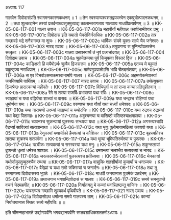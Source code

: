 अध्यायः 117

गालवेन दिवोदासंप्रति स्वागमनकारणकथनम् ॥ 1 ॥ तेन स्वस्याप्यश्वशतद्वयवत्त्वेन एकपुत्रोत्पादनकथनम् ॥ 2 ॥ तथा शुल्कदानेन तस्यां प्रतर्दनाख्यसुतमुत्पाद्य कालान्तरागताय गालवाय माधवीप्रत्यर्पणम् ॥ 3 ॥
KK-05-06-117-001  	गालव उवाच ।
KK-05-06-117-001a	महावीर्यो महीपालः काशीनामीश्वरः प्रभुः ।
KK-05-06-117-001c	दिवोदास इति ख्यातो भैमसेनिर्नराधिपः ॥
KK-05-06-117-002a	तत्र गच्छावहे भद्रे शनैरागच्छ मा शुचः ।
KK-05-06-117-002c	धार्मिकः संयमे युक्तः सत्ये चैव जनेश्वरः ॥
KK-05-06-117-003  	नारद उवाच ।
KK-05-06-117-003a	तमुपागम्य स मुनिर्न्यायतस्तेन सत्कृतः ।
KK-05-06-117-003c	गालवः प्रसवस्यार्थे तं नृपं प्रत्यचोदयत् ॥
KK-05-06-117-004 	दिवोदाम उवाच ।
KK-05-06-117-004a	श्रुतमेतन्मया पूर्वं किमुक्त्वा विस्तरं द्विज ।
KK-05-06-117-004c	काङ्क्षितो हि मयैषोऽर्थः श्रुत्वैव द्विजसत्तम ॥
KK-05-06-117-005a	एतच्च मे बहुमतं यदुत्सृज्य नराधिपान् ।
KK-05-06-117-005c	मामेवमुपयातोऽसि भावि चैतदसंशयम् ॥
KK-05-06-117-006a	स एव विभवोऽसमाकमश्वानामपि गालव ।
KK-05-06-117-006c	अहमप्येकमेवास्यां जनयिष्यामि पार्थिवम् ॥
KK-05-06-117-007	नारद उवाच ।
KK-05-06-117-007a	तथेत्युक्त्वा द्विजश्रेष्ठः प्रादात्कन्यां महीपतेः ।
KK-05-06-117-007c	विधिपूर्वां च तां राजा कन्यां प्रतिगृहीतवान् ॥
KK-05-06-117-008a	रेमे स तस्यां राजर्षिः प्रभावत्यां यथा रविः ।
KK-05-06-117-008c	स्वाहायां च यथा वह्निर्यथा शाच्यां च वासवः ॥
KK-05-06-117-009a	यथा चन्द्रश्च रोहिण्यां यथा धूमोर्णया यमः ।
KK-05-06-117-009c	वरुणश्च यथा गौर्यां यथा चर्ध्यां धनेश्वरः ॥
KK-05-06-117-010a	यथा नारायणो लक्ष्म्यां जाह्नव्यां च यथोदधिः ।
KK-05-06-117-010c	यथा रुद्रश्च रुद्राण्यां यथा वेद्यां पितामहः ॥
KK-05-06-117-011a	अदृश्यन्त्यां च वासिष्ठो वसिष्ठश्चाक्षमालया ।
KK-05-06-117-011c	च्यवनश्च सुकन्यायां पुलस्त्यः सन्ध्यया यथा ॥
KK-05-06-117-012a	अगस्त्यश्चापि वैदर्भ्यां सावित्र्यां सत्यवान्यथा ।
KK-05-06-117-012c	यथा भृगुः पुलोमायामदित्यां कश्यपो यथा ॥
KK-05-06-117-013a	रेणुकायां यथार्चीको हैमवत्यां च कौशिकः ।
KK-05-06-117-013c	बृहस्पतिश्च तारायां शुक्रश्च शतपर्वणा ॥
KK-05-06-117-014a	यथा भूम्यां भूमिपतिरुर्वश्यां च पुरूरवाः ।
KK-05-06-117-014c	ऋचीकः सत्यवत्यां च सरस्वस्यां यथा मनुः ॥
KK-05-06-117-015a	शकुन्तलायां दुष्यन्तो धृत्यां धर्मश्च शाश्वतः ।
KK-05-06-117-015c	दमयन्त्यां नलश्चैव सत्यवत्यां च नारदः ॥
KK-05-06-117-016a	जरत्कारुर्जरत्कार्वां पुलस्त्यश्च प्रतीच्यया ।
KK-05-06-117-016c	मेनकायां यथोर्णायुस्तुम्बुरुश्चैव रम्भया ॥
KK-05-06-117-017a	वासुकिः शतशीर्षायां कुमार्यां च धनञ्जयः ।
KK-05-06-117-017c	वैदेह्यां च यथा रामो रुक्मिण्यां च जनार्दनः ॥
KK-05-06-117-018a	तथा तु रममाणस्य दिवोदासस्य भूपतेः ।
KK-05-06-117-018c	माधवी जनयामास पुत्रमेकं प्रतर्दनम् ॥
KK-05-06-117-019a	अथाजगाम भगवान्दिवोदासं स गालवः ।
KK-05-06-117-019c	समये समनुप्राप्ते वचनं चेदमब्रवीत् ॥
KK-05-06-117-020a	निर्यातयतु मे कन्यां भवांस्तिष्ठन्तु वाजिनः ।
KK-05-06-117-020c	यावदन्यत्र गच्छामि शुल्कार्थं पृथिवीपते ॥
KK-05-06-117-021  	नारद उवाच ।
KK-05-06-117-021a	दिवोदासोऽथ धर्मात्मा समये गालवस्य ताम् ।
KK-05-06-117-021c	कान्यां निर्यातयामास स्थितः सत्ये महीपतिः ॥ ॥

इति श्रीमन्महाभारते उद्योगपर्वणि भगवद्यानपर्वणि सप्तदशाधिकशततमोऽध्यायः ॥
